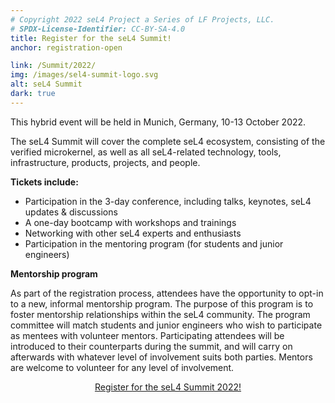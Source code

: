 ```yaml
---
# Copyright 2022 seL4 Project a Series of LF Projects, LLC.
# SPDX-License-Identifier: CC-BY-SA-4.0
title: Register for the seL4 Summit!
anchor: registration-open

link: /Summit/2022/
img: /images/sel4-summit-logo.svg
alt: seL4 Summit
dark: true
---
```


This hybrid event will be held in Munich, Germany, 10-13 October 2022.

The seL4 Summit will cover the complete seL4 ecosystem, consisting of the
verified microkernel, as well as all seL4-related technology, tools,
infrastructure, products, projects, and people.

**Tickets include:**

- Participation in the 3-day conference, including talks, keynotes, seL4 updates & discussions
- A one-day bootcamp with workshops and trainings
- Networking with other seL4 experts and enthusiasts
- Participation in the mentoring program (for students and junior engineers)

**Mentorship program**

As part of the registration process, attendees have the opportunity to opt-in to
a new, informal mentorship program. The purpose of this program is to foster
mentorship relationships within the seL4 community. The program committee will
match students and junior engineers who wish to participate as mentees with
volunteer mentors. Participating attendees will be introduced to their
counterparts during the summit, and will carry on afterwards with whatever level
of involvement suits both parties. Mentors are welcome to volunteer for any
level of involvement.

<div style="text-align: center">
  <a href="https://hopin.com/events/sel4-summit-2022/registration"
     class="emph" >Register for the seL4 Summit 2022!</a>
</div>
